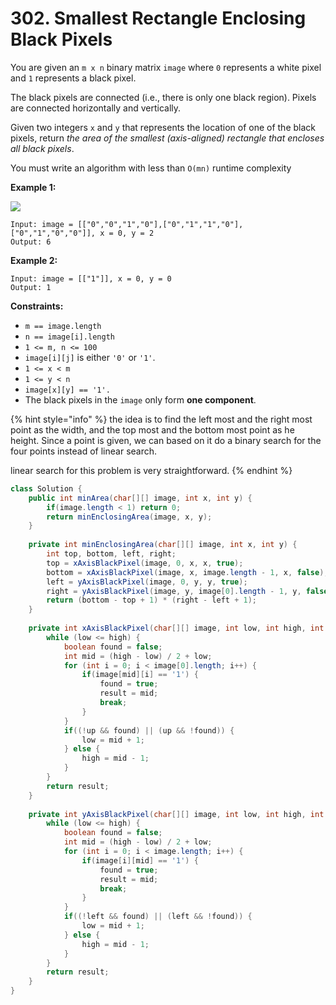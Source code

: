 # 302. Smallest Rectangle Enclosing Black Pixels

You are given an `m x n` binary matrix `image` where `0` represents a white pixel and `1` represents a black pixel.

The black pixels are connected (i.e., there is only one black region). Pixels are connected horizontally and vertically.

Given two integers `x` and `y` that represents the location of one of the black pixels, return _the area of the smallest (axis-aligned) rectangle that encloses all black pixels_.

You must write an algorithm with less than `O(mn)` runtime complexity

&#x20;

**Example 1:**

![](https://assets.leetcode.com/uploads/2021/03/14/pixel-grid.jpg)

```
Input: image = [["0","0","1","0"],["0","1","1","0"],["0","1","0","0"]], x = 0, y = 2
Output: 6
```

**Example 2:**

```
Input: image = [["1"]], x = 0, y = 0
Output: 1
```

&#x20;

**Constraints:**

* `m == image.length`
* `n == image[i].length`
* `1 <= m, n <= 100`
* `image[i][j]` is either `'0'` or `'1'`.
* `1 <= x < m`
* `1 <= y < n`
* `image[x][y] == '1'.`
* The black pixels in the `image` only form **one component**.

{% hint style="info" %}
the idea is to find the left most and the right most point as the width, and the top most and the bottom most point as he height. Since a point is given, we can based on it do a binary search for the four points instead of linear search.

linear search for this problem is very straightforward.
{% endhint %}

```java
class Solution {
	public int minArea(char[][] image, int x, int y) {
        if(image.length < 1) return 0;
        return minEnclosingArea(image, x, y);
    }
    
    private int minEnclosingArea(char[][] image, int x, int y) {
        int top, bottom, left, right;
        top = xAxisBlackPixel(image, 0, x, x, true);
        bottom = xAxisBlackPixel(image, x, image.length - 1, x, false);
        left = yAxisBlackPixel(image, 0, y, y, true);
        right = yAxisBlackPixel(image, y, image[0].length - 1, y, false);
        return (bottom - top + 1) * (right - left + 1);
    }
    
    private int xAxisBlackPixel(char[][] image, int low, int high, int result, boolean up) {
        while (low <= high) {
            boolean found = false;
            int mid = (high - low) / 2 + low;
            for (int i = 0; i < image[0].length; i++) {
                if(image[mid][i] == '1') {
                    found = true;
                    result = mid;
                    break;
                }
            }
            if((!up && found) || (up && !found)) {
                low = mid + 1;
            } else {
                high = mid - 1;
            }
        }
        return result;
    }
    
    private int yAxisBlackPixel(char[][] image, int low, int high, int result, boolean left) {
        while (low <= high) {
            boolean found = false;
            int mid = (high - low) / 2 + low;
            for (int i = 0; i < image.length; i++) {
                if(image[i][mid] == '1') {
                    found = true;
                    result = mid;
                    break;
                }
            }
            if((!left && found) || (left && !found)) {
                low = mid + 1;
            } else {
                high = mid - 1;
            }
        }
        return result;
    }
}
```
